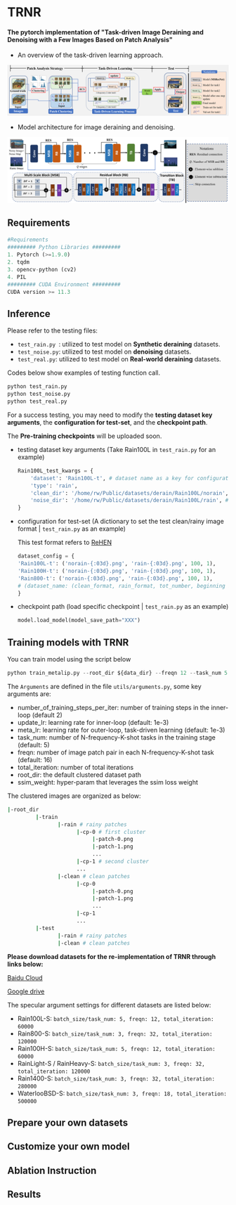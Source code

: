# TRNR
#### The pytorch implementation of "Task-driven Image Deraining and Denoising with a Few Images Based on Patch Analysis"

* An overview of the task-driven learning approach.

![img](feature_visualization/TRNR.png)

* Model architecture for image deraining and denoising. 

![img](feature_visualization/net.png)

## Requirements

```python
#Requirements
######### Python Libraries #########
1. Pytorch (>=1.9.0)
2. tqdm
3. opencv-python (cv2)
4. PIL
######### CUDA Environment #########
CUDA version >= 11.3
```

## Inference

Please refer to the testing files:

- `test_rain.py `: utilized to test model on **Synthetic deraining**  datasets.
- `test_noise.py`: utilized to test model on **denoising** datasets.
- `test_real.py`: utilized to test model on **Real-world deraining** datasets.

Codes below show examples of testing function call.

```python
python test_rain.py 
python test_noise.py
python test_real.py
```

For a success testing, you may need to modify the **testing dataset key arguments**, the **configuration for test-set**, and the **checkpoint path**. 

The **Pre-training checkpoints** will be uploaded soon.

- testing dataset key arguments (Take Rain100L in `test_rain.py` for an example)

  ```python
  Rain100L_test_kwargs = {
      'dataset': 'Rain100L-t', # dataset name as a key for configuration 
      'type': 'rain', 
      'clean_dir': '/home/rw/Public/datasets/derain/Rain100L/norain', # ground truth folder
      'noise_dir': '/home/rw/Public/datasets/derain/Rain100L/rain', # rainy image folder
  }
  ```

- configuration for test-set (A dictionary to set the test clean/rainy image format | `test_rain.py` as an example)

  This test format refers to [ReHEN](https://github.com/nnUyi/ReHEN)

  ```python
  dataset_config = {
  'Rain100L-t': ('norain-{:03d}.png', 'rain-{:03d}.png', 100, 1),
  'Rain100H-t': ('norain-{:03d}.png', 'rain-{:03d}.png', 100, 1),
  'Rain800-t': ('norain-{:03d}.png', 'rain-{:03d}.png', 100, 1),
  # (dataset_name: (clean_format, rain_format, tot_number, beginning index))
  }
  ```

- checkpoint path (load specific checkpoint  | `test_rain.py` as an example)

  ```python
  model.load_model(model_save_path="XXX")
  ```

## Training models with TRNR

You can train model using the script below

```python
python train_metalip.py --root_dir ${data_dir} --freqn 12 --task_num 5 --meta_lr 0.001 --update_lr 0.001 --number_of_training_steps_per_iter 2 --batch_size 5 --ssim_weight 5.0 --total_iteration 60000 --channel_weight 0.0 
```

The `Arguments` are defined in the file `utils/arguments.py`, some key arguments are:

- number_of_training_steps_per_iter: number of training steps in the inner-loop (default 2)
-  update_lr: learning rate for inner-loop (default: 1e-3)
- meta_lr: learning rate for outer-loop, task-driven learning (default: 1e-3)
- task_num: number of N-frequency-K-shot tasks in the training stage (default: 5)
- freqn: number of image patch pair in each N-frequency-K-shot task (default: 16)
- total_iteration: number of total iterations
- root_dir: the default clustered dataset path
- ssim_weight: hyper-param that leverages the ssim loss weight

The clustered images are organized as below:

```bash
|-root_dir
         |-train
                |-rain # rainy patches
                      |-cp-0 # first cluster
                           |-patch-0.png
                           |-patch-1.png
                           ...
                      |-cp-1 # second cluster
                      ...
                |-clean # clean patches
                      |-cp-0
                           |-patch-0.png
                           |-patch-1.png
                           ...
                      |-cp-1
                      ...
         |-test
                |-rain # rainy patches
                |-clean # clean patches
```

**Please download datasets for the re-implementation of TRNR through links below:**

[Baidu Cloud](https://pan.baidu.com/s/1Izk3e8XThCE0wGJ_neCt3A?pwd=otjs)

[Google drive](https://drive.google.com/drive/folders/14qWdyxcbw7FMpWGWBQL5ubzgOIbGR7IP?usp=sharing)

The specular argument settings for different datasets are listed below:

- Rain100L-S: `batch_size/task_num: 5, freqn: 12, total_iteration: 60000`
- Rain800-S: `batch_size/task_num: 3, freqn: 32, total_iteration: 120000`
- Rain100H-S: `batch_size/task_num: 5, freqn: 12, total_iteration: 60000`
- RainLight-S / RainHeavy-S: `batch_size/task_num: 3, freqn: 32, total_iteration: 120000`
- Rain1400-S: `batch_size/task_num: 3, freqn: 32, total_iteration: 280000`
- WaterlooBSD-S: `batch_size/task_num: 3, freqn: 18, total_iteration: 500000`

## Prepare your own datasets

## Customize your own model

## Ablation Instruction

## Results



